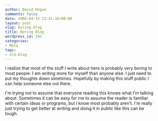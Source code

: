```yaml
---
author: David Hogue
comments: false
date: 2006-04-15 23:41:16+00:00
layout: post
slug: boring-blog
title: Boring Blog
wordpress_id: 343
categories:
- Meta
tags:
- old-blog
---
```


I realize that most of the stuff I write about here is probably very boring to most people.  I am writing more for myself than anyone else.  I just need to put my thoughts down simetimes.  Hopefully by making this stuff public I can help someone else out there.

I'm trying not to assume that everyone reading this knows what I'm talking about.  Sometimes it can be easy for me to assume the reader is familiar with certain ideas or programs, but I know most probably aren't.  I'm really just trying to get better at writing and doing it in public like this can be tough.
